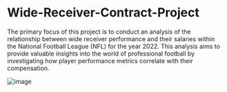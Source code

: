 # Wide-Receiver-Contract-Project

The primary focus of this project is to conduct an analysis of the relationship between wide
receiver performance and their salaries within the National Football League (NFL) for the year 2022. This
analysis aims to provide valuable insights into the world of professional football by investigating how
player performance metrics correlate with their compensation.

![image](https://github.com/bpapiernik/Wide-Receiver-Contract-Project/assets/135991331/eadcb31a-ebdf-4f92-a944-746ddebc55c6)
